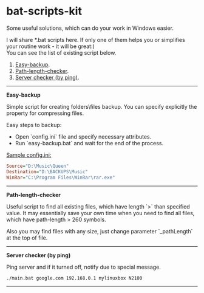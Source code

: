 # bat-scripts-kit

Some useful solutions, which can do your work in Windows easier.

I will share *.bat scripts here. If only one of them helps you or simplifies your routine work - it will be great:)<br/>
You can see the list of existing script below.

1. <a href="#easy-backup">Easy-backup</a>.
2. <a href="#path-length-checker">Path-length-checker</a>.
3. <a href="#networking-server-down">Server checker (by ping)</a>.

<hr/> 

<a name="easy-backup"><b>Easy-backup</b></a>

Simple script for creating folders\files backup. You can specify explicitly the property for compressing files.

Easy steps to backup:
<ul>
  <li> Open `config.ini` file and specify necessary attributes. </li>
  <li> Run `easy-backup.bat` and wait for the end of the process. </li>
</ul>

<u>Sample config.ini:</u><br/>
```ini
Source="D:\Music\Queen"
Destination="D:\BACKUPS\Music"
WinRar="C:\Program Files\WinRar\rar.exe"
```

<hr/> 

<a name="path-length-checker"><b>Path-length-checker</b></a>

<p>Useful script to find all existing files, which have length `>` than specified value. It may essentially save your own time when you need to find all files, which have path-length > 260 symbols.</p>

<p>Also you may find files with any size, just change parameter `_pathLength` at the top of file.</p> 

<hr/> 


<a name="networking-server-down"><b>Server checker (by ping)</b></a>

<p>Ping server and if it turned off, notify due to special message.</p>

`./main.bat google.com 192.168.0.1 mylinuxbox N2100`

<hr/>  
